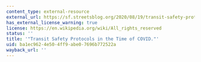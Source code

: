 ```yaml
---
content_type: external-resource
external_url: https://sf.streetsblog.org/2020/08/19/transit-safety-protocols-in-the-time-of-covid/
has_external_license_warning: true
license: https://en.wikipedia.org/wiki/All_rights_reserved
status: ''
title: '"Transit Safety Protocols in the Time of COVID."'
uid: ba1ec962-4e50-4ff9-abe0-7696b772522a
wayback_url: ''
---
```

